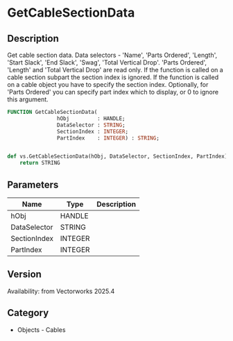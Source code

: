 # GetCableSectionData

## Description
Get cable section data. Data selectors - 'Name', 'Parts Ordered', 'Length', 'Start Slack', 'End Slack', 'Swag', 'Total Vertical Drop'. 'Parts Ordered', 'Length' and 'Total Vertical Drop' are read only. If the function is called on a cable section subpart the section index is ignored. If the function is called on a cable object you have to specify the section index. Optionally, for 'Parts Ordered' you can specify part index which to display, or 0 to ignore this argument.

```pascal
FUNCTION GetCableSectionData(
				hObj         : HANDLE;
				DataSelector : STRING;
				SectionIndex : INTEGER;
				PartIndex    : INTEGER) : STRING;
```

```python

def vs.GetCableSectionData(hObj, DataSelector, SectionIndex, PartIndex):
    return STRING
```

## Parameters
|Name|Type|Description|
|---|---|---|
|hObj|HANDLE||
|DataSelector|STRING||
|SectionIndex|INTEGER||
|PartIndex|INTEGER||

## Version
Availability: from Vectorworks 2025.4
## Category
* Objects - Cables

